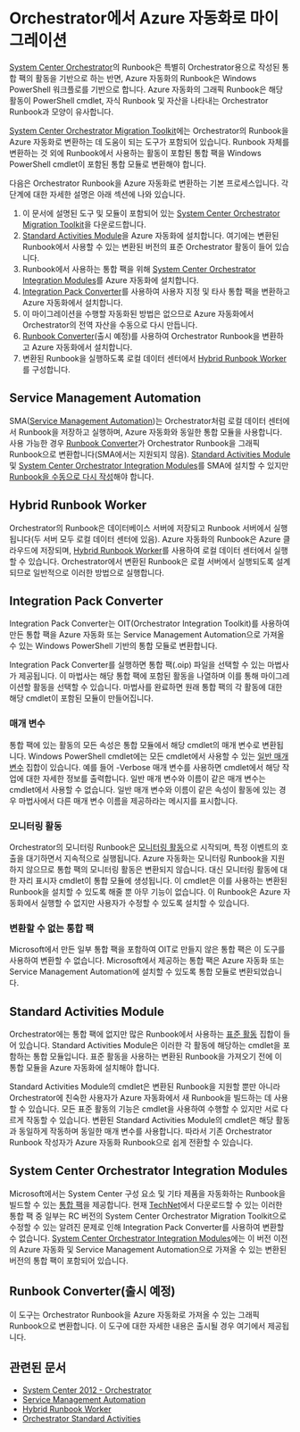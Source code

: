 <properties
   pageTitle="Orchestrator에서 Runbook 및 통합 팩 마이그레이션"
   description="System Center Orchestrator에서 Azure 자동화로 Runbook 및 통합 팩을 마이그레이션하는 방법에 대해 설명합니다."
   services="automation"
   documentationCenter=""
   authors="bwren"
   manager="stevenka"
   editor="tysonn" />
<tags
   ms.service="automation"
   ms.devlang="na"
   ms.topic="get-started-article"
   ms.tgt_pltfrm="na"
   ms.workload="infrastructure-services"
   ms.date="05/22/2015"
   ms.author="bwren" />


# Orchestrator에서 Azure 자동화로 마이그레이션

[System Center Orchestrator](http://technet.microsoft.com/library/hh237242.aspx)의 Runbook은 특별히 Orchestrator용으로 작성된 통합 팩의 활동을 기반으로 하는 반면, Azure 자동화의 Runbook은 Windows PowerShell 워크플로를 기반으로 합니다. Azure 자동화의 그래픽 Runbook은 해당 활동이 PowerShell cmdlet, 자식 Runbook 및 자산을 나타내는 Orchestrator Runbook과 모양이 유사합니다.

[System Center Orchestrator Migration Toolkit](http://www.microsoft.com/download/details.aspx?id=47323&WT.mc_id=rss_alldownloads_all)에는 Orchestrator의 Runbook을 Azure 자동화로 변환하는 데 도움이 되는 도구가 포함되어 있습니다. Runbook 자체를 변환하는 것 외에 Runbook에서 사용하는 활동이 포함된 통합 팩을 Windows PowerShell cmdlet이 포함된 통합 모듈로 변환해야 합니다.

다음은 Orchestrator Runbook을 Azure 자동화로 변환하는 기본 프로세스입니다. 각 단계에 대한 자세한 설명은 아래 섹션에 나와 있습니다.

1.  이 문서에 설명된 도구 및 모듈이 포함되어 있는 [System Center Orchestrator Migration Toolkit](http://www.microsoft.com/download/details.aspx?id=47323&WT.mc_id=rss_alldownloads_all)을 다운로드합니다.
2.  [Standard Activities Module](#standard-activities-module)을 Azure 자동화에 설치합니다. 여기에는 변환된 Runbook에서 사용할 수 있는 변환된 버전의 표준 Orchestrator 활동이 들어 있습니다.
2.  Runbook에서 사용하는 통합 팩을 위해 [System Center Orchestrator Integration Modules](#system-center-orchestrator-integration-modules)를 Azure 자동화에 설치합니다.
3.  [Integration Pack Converter](#integration-pack-converter)를 사용하여 사용자 지정 및 타사 통합 팩을 변환하고 Azure 자동화에서 설치합니다.
4.  이 마이그레이션을 수행할 자동화된 방법은 없으므로 Azure 자동화에서 Orchestrator의 전역 자산을 수동으로 다시 만듭니다.
5.  [Runbook Converter](#runbook-converter-coming-soon)(출시 예정)를 사용하여 Orchestrator Runbook을 변환하고 Azure 자동화에서 설치합니다.
6.  변환된 Runbook을 실행하도록 로컬 데이터 센터에서 [Hybrid Runbook Worker](#hybrid-runbook-worker)를 구성합니다.

## Service Management Automation

SMA([Service Management Automation](http://technet.microsoft.com/library/dn469260.aspx))는 Orchestrator처럼 로컬 데이터 센터에서 Runbook을 저장하고 실행하며, Azure 자동화와 동일한 통합 모듈을 사용합니다. 사용 가능한 경우 [Runbook Converter](#runbook-converter-coming-soon)가 Orchestrator Runbook을 그래픽 Runbook으로 변환합니다(SMA에서는 지원되지 않음). [Standard Activities Module](#standard-activities-module) 및 [System Center Orchestrator Integration Modules](#system-center-orchestrator-integration-modules)를 SMA에 설치할 수 있지만 [Runbook을 수동으로 다시 작성](http://technet.microsoft.com/library/dn469262.aspx)해야 합니다.

## Hybrid Runbook Worker

Orchestrator의 Runbook은 데이터베이스 서버에 저장되고 Runbook 서버에서 실행됩니다(두 서버 모두 로컬 데이터 센터에 있음). Azure 자동화의 Runbook은 Azure 클라우드에 저장되며, [Hybrid Runbook Worker](automation-hybrid-runbook-worker.md)를 사용하여 로컬 데이터 센터에서 실행할 수 있습니다. Orchestrator에서 변환된 Runbook은 로컬 서버에서 실행되도록 설계되므로 일반적으로 이러한 방법으로 실행합니다.

## Integration Pack Converter

Integration Pack Converter는 OIT(Orchestrator Integration Toolkit)를 사용하여 만든 통합 팩을 Azure 자동화 또는 Service Management Automation으로 가져올 수 있는 Windows PowerShell 기반의 통합 모듈로 변환합니다.

Integration Pack Converter를 실행하면 통합 팩(.oip) 파일을 선택할 수 있는 마법사가 제공됩니다. 이 마법사는 해당 통합 팩에 포함된 활동을 나열하며 이를 통해 마이그레이션할 활동을 선택할 수 있습니다. 마법사를 완료하면 원래 통합 팩의 각 활동에 대한 해당 cmdlet이 포함된 모듈이 만들어집니다.


### 매개 변수

통합 팩에 있는 활동의 모든 속성은 통합 모듈에서 해당 cmdlet의 매개 변수로 변환됩니다. Windows PowerShell cmdlet에는 모든 cmdlet에서 사용할 수 있는 [일반 매개 변수](http://technet.microsoft.com/library/hh847884.aspx) 집합이 있습니다. 예를 들어 -Verbose 매개 변수를 사용하면 cmdlet에서 해당 작업에 대한 자세한 정보를 출력합니다. 일반 매개 변수와 이름이 같은 매개 변수는 cmdlet에서 사용할 수 없습니다. 일반 매개 변수와 이름이 같은 속성이 활동에 있는 경우 마법사에서 다른 매개 변수 이름을 제공하라는 메시지를 표시합니다.

### 모니터링 활동

Orchestrator의 모니터링 Runbook은 [모니터링 활동](http://technet.microsoft.com/library/hh403827.aspx)으로 시작되며, 특정 이벤트의 호출을 대기하면서 지속적으로 실행됩니다. Azure 자동화는 모니터링 Runbook을 지원하지 않으므로 통합 팩의 모니터링 활동은 변환되지 않습니다. 대신 모니터링 활동에 대한 자리 표시자 cmdlet이 통합 모듈에 생성됩니다. 이 cmdlet은 이를 사용하는 변환된 Runbook을 설치할 수 있도록 해줄 뿐 아무 기능이 없습니다. 이 Runbook은 Azure 자동화에서 실행할 수 없지만 사용자가 수정할 수 있도록 설치할 수 있습니다.

### 변환할 수 없는 통합 팩

Microsoft에서 만든 일부 통합 팩을 포함하여 OIT로 만들지 않은 통합 팩은 이 도구를 사용하여 변환할 수 없습니다. Microsoft에서 제공하는 통합 팩은 Azure 자동화 또는 Service Management Automation에 설치할 수 있도록 통합 모듈로 변환되었습니다.


## Standard Activities Module

Orchestrator에는 통합 팩에 없지만 많은 Runbook에서 사용하는 [표준 활동](http://technet.microsoft.com/library/hh403832.aspx) 집합이 들어 있습니다. Standard Activities Module은 이러한 각 활동에 해당하는 cmdlet을 포함하는 통합 모듈입니다. 표준 활동을 사용하는 변환된 Runbook을 가져오기 전에 이 통합 모듈을 Azure 자동화에 설치해야 합니다.

Standard Activities Module의 cmdlet은 변환된 Runbook을 지원할 뿐만 아니라 Orchestrator에 친숙한 사용자가 Azure 자동화에서 새 Runbook을 빌드하는 데 사용할 수 있습니다. 모든 표준 활동의 기능은 cmdlet을 사용하여 수행할 수 있지만 서로 다르게 작동할 수 있습니다. 변환된 Standard Activities Module의 cmdlet은 해당 활동과 동일하게 작동하며 동일한 매개 변수를 사용합니다. 따라서 기존 Orchestrator Runbook 작성자가 Azure 자동화 Runbook으로 쉽게 전환할 수 있습니다.

## System Center Orchestrator Integration Modules
Microsoft에서는 System Center 구성 요소 및 기타 제품을 자동화하는 Runbook을 빌드할 수 있는 [통합 팩](http://technet.microsoft.com/library/hh295851.aspx)을 제공합니다. 현재 [TechNet](http://www.microsoft.com/download/details.aspx?id=39622)에서 다운로드할 수 있는 이러한 통합 팩 중 일부는 RC 버전의 System Center Orchestrator Migration Toolkit으로 수정할 수 있는 알려진 문제로 인해 Integration Pack Converter를 사용하여 변환할 수 없습니다. [System Center Orchestrator Integration Modules](http://www.microsoft.com/download/details.aspx?id=47324&WT.mc_id=rss_alldownloads_all)에는 이 버전 이전의 Azure 자동화 및 Service Management Automation으로 가져올 수 있는 변환된 버전의 통합 팩이 포함되어 있습니다.

## Runbook Converter(출시 예정)

이 도구는 Orchestrator Runbook을 Azure 자동화로 가져올 수 있는 그래픽 Runbook으로 변환합니다. 이 도구에 대한 자세한 내용은 출시될 경우 여기에서 제공됩니다.

## 관련된 문서

- [System Center 2012 - Orchestrator](http://technet.microsoft.com/library/hh237242.aspx)
- [Service Management Automation](https://technet.microsoft.com/library/dn469260.aspx)
- [Hybrid Runbook Worker](automation-hybrid-runbook-worker.md)
- [Orchestrator Standard Activities](http://technet.microsoft.com/library/hh403832.aspx)
 

<!---HONumber=58_postMigration-->
